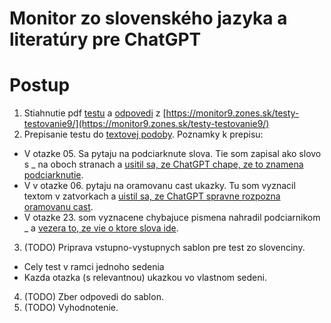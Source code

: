 Monitor zo slovenského jazyka a literatúry pre ChatGPT
======================================================

Postup
======
1. Stiahnutie pdf [testu](./T9-2022_SJL.pdf) a [odpovedi](./kluc_T9-2022_SJL.pdf) z [https://monitor9.zones.sk/testy-testovanie9/](https://monitor9.zones.sk/testy-testovanie9/)
2. Prepisanie testu do [textovej podoby](./T9-2022_SJL.txt).
  Poznamky k prepisu:
  - V otazke 05. Sa pytaju na podciarknute slova. Tie som zapisal ako slovo s _ na oboch stranach a [usitil sa, ze ChatGPT chape, ze to znamena podciarknutie](./Podciarknute-slova.chat.md).
  - V v otazke 06. pytaju na oramovanu cast ukazky. Tu som vyznacil textom v zatvorkach a [uistil sa, ze ChatGPT spravne rozpozna oramovanu cast](./Oznacenie-oramovaneho-textu.chat.md).
  - V otazke 23. som vyznacene chybajuce pismena nahradil podciarnikom _ a [vezera to, ze vie o ktore slova ide](./Chybajuce-pismena.chat.md).
3. (TODO) Priprava vstupno-vystupnych sablon pre test zo slovenciny.
  - Cely test v ramci jednoho sedenia
  - Kazda otazka (s relevantnou) ukazkou vo vlastnom sedeni.
4. (TODO) Zber odpovedi do sablon.
5. (TODO) Vyhodnotenie.


